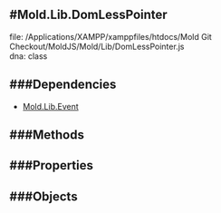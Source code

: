 
#Mold.Lib.DomLessPointer
---------------------------------------

file: /Applications/XAMPP/xamppfiles/htdocs/Mold Git Checkout/MoldJS/Mold/Lib/DomLessPointer.js  
dna: class


	




###Dependencies
--------------

* [Mold.Lib.Event](../../Mold/Lib/Event.md) 



   
###Methods
--------------

   
###Properties
-------------

   
###Objects
------------


		
